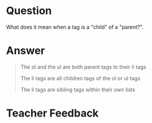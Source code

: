 # Question
What does it mean when a tag is a "child" of a "parent?".

# Answer
>The ol and the ul are both parent tags to their li tags
>
>The li tags are all children tags of the ol or ul tags
>
>The li tags are sibling tags within their own lists

# Teacher Feedback